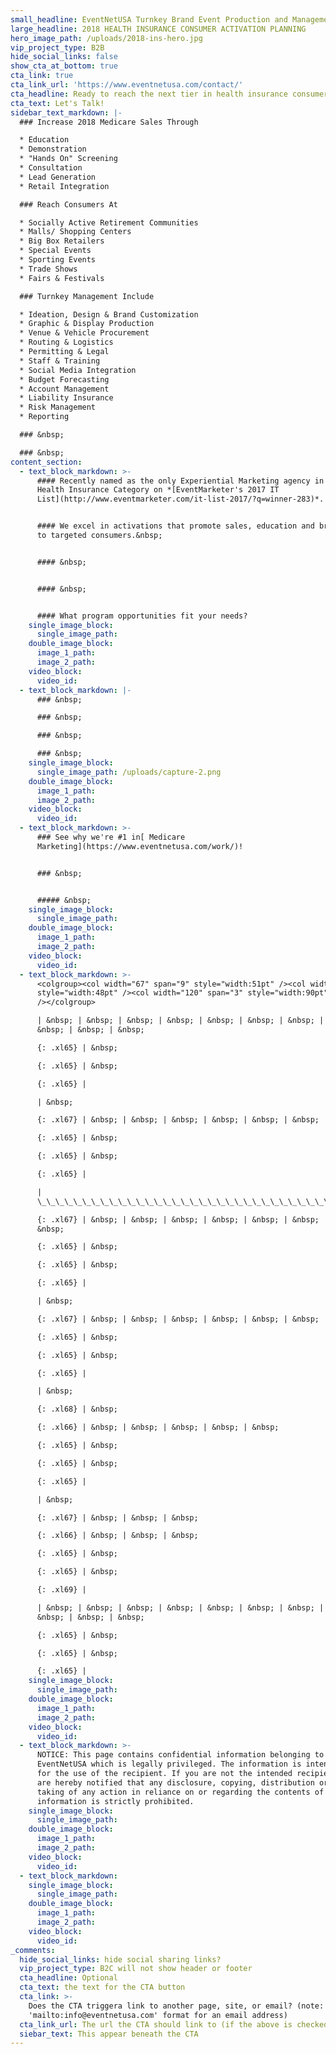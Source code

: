 ```yaml
---
small_headline: EventNetUSA Turnkey Brand Event Production and Management
large_headline: 2018 HEALTH INSURANCE CONSUMER ACTIVATION PLANNING
hero_image_path: /uploads/2018-ins-hero.jpg
vip_project_type: B2B
hide_social_links: false
show_cta_at_bottom: true
cta_link: true
cta_link_url: 'https://www.eventnetusa.com/contact/'
cta_headline: Ready to reach the next tier in health insurance consumer marketing?
cta_text: Let's Talk!
sidebar_text_markdown: |-
  ### Increase 2018 Medicare Sales Through

  * Education
  * Demonstration
  * "Hands On" Screening
  * Consultation
  * Lead Generation
  * Retail Integration

  ### Reach Consumers At

  * Socially Active Retirement Communities
  * Malls/ Shopping Centers
  * Big Box Retailers
  * Special Events
  * Sporting Events
  * Trade Shows
  * Fairs & Festivals

  ### Turnkey Management Include

  * Ideation, Design & Brand Customization
  * Graphic & Display Production
  * Venue & Vehicle Procurement
  * Routing & Logistics
  * Permitting & Legal
  * Staff & Training
  * Social Media Integration
  * Budget Forecasting
  * Account Management
  * Liability Insurance
  * Risk Management
  * Reporting

  ### &nbsp;

  ### &nbsp;
content_section:
  - text_block_markdown: >-
      #### Recently named as the only Experiential Marketing agency in the
      Health Insurance Category on *[EventMarketer's 2017 IT
      List](http://www.eventmarketer.com/it-list-2017/?q=winner-283)*.


      #### We excel in activations that promote sales, education and brand reach
      to targeted consumers.&nbsp;


      #### &nbsp;


      #### &nbsp;


      #### What program opportunities fit your needs?
    single_image_block:
      single_image_path:
    double_image_block:
      image_1_path:
      image_2_path:
    video_block:
      video_id:
  - text_block_markdown: |-
      ### &nbsp;

      ### &nbsp;

      ### &nbsp;

      ### &nbsp;
    single_image_block:
      single_image_path: /uploads/capture-2.png
    double_image_block:
      image_1_path:
      image_2_path:
    video_block:
      video_id:
  - text_block_markdown: >-
      ### See why we're #1 in[ Medicare
      Marketing](https://www.eventnetusa.com/work/)!


      ### &nbsp;


      ##### &nbsp;
    single_image_block:
      single_image_path:
    double_image_block:
      image_1_path:
      image_2_path:
    video_block:
      video_id:
  - text_block_markdown: >-
      <colgroup><col width="67" span="9" style="width:51pt" /><col width="64"
      style="width:48pt" /><col width="120" span="3" style="width:90pt"
      /></colgroup>

      | &nbsp; | &nbsp; | &nbsp; | &nbsp; | &nbsp; | &nbsp; | &nbsp; | &nbsp; |
      &nbsp; | &nbsp; | &nbsp;

      {: .xl65} | &nbsp;

      {: .xl65} | &nbsp;

      {: .xl65} |

      | &nbsp;

      {: .xl67} | &nbsp; | &nbsp; | &nbsp; | &nbsp; | &nbsp; | &nbsp; | &nbsp;

      {: .xl65} | &nbsp;

      {: .xl65} | &nbsp;

      {: .xl65} |

      |
      \_\_\_\_\_\_\_\_\_\_\_\_\_\_\_\_\_\_\_\_\_\_\_\_\_\_\_\_\_\_\_\_\_\_\_\_\_\_\_\_\_\_\_\_\_\_\_\_\_\_\_\_\_\_\_\_\_\_\_\_\_\_\_\_\_\_\_\_\_\_\_\_\_\_\_\_\_\_\_\_\_\_

      {: .xl67} | &nbsp; | &nbsp; | &nbsp; | &nbsp; | &nbsp; | &nbsp; | &nbsp; |
      &nbsp;

      {: .xl65} | &nbsp;

      {: .xl65} | &nbsp;

      {: .xl65} |

      | &nbsp;

      {: .xl67} | &nbsp; | &nbsp; | &nbsp; | &nbsp; | &nbsp; | &nbsp;

      {: .xl65} | &nbsp;

      {: .xl65} | &nbsp;

      {: .xl65} |

      | &nbsp;

      {: .xl68} | &nbsp;

      {: .xl66} | &nbsp; | &nbsp; | &nbsp; | &nbsp; | &nbsp;

      {: .xl65} | &nbsp;

      {: .xl65} | &nbsp;

      {: .xl65} |

      | &nbsp;

      {: .xl67} | &nbsp; | &nbsp; | &nbsp;

      {: .xl66} | &nbsp; | &nbsp; | &nbsp;

      {: .xl65} | &nbsp;

      {: .xl65} | &nbsp;

      {: .xl69} |

      | &nbsp; | &nbsp; | &nbsp; | &nbsp; | &nbsp; | &nbsp; | &nbsp; | &nbsp; |
      &nbsp; | &nbsp; | &nbsp;

      {: .xl65} | &nbsp;

      {: .xl65} | &nbsp;

      {: .xl65} |
    single_image_block:
      single_image_path:
    double_image_block:
      image_1_path:
      image_2_path:
    video_block:
      video_id:
  - text_block_markdown: >-
      NOTICE: This page contains confidential information belonging to
      EventNetUSA which is legally privileged. The information is intended only
      for the use of the recipient. If you are not the intended recipient, you
      are hereby notified that any disclosure, copying, distribution or the
      taking of any action in reliance on or regarding the contents of this
      information is strictly prohibited.
    single_image_block:
      single_image_path:
    double_image_block:
      image_1_path:
      image_2_path:
    video_block:
      video_id:
  - text_block_markdown:
    single_image_block:
      single_image_path:
    double_image_block:
      image_1_path:
      image_2_path:
    video_block:
      video_id:
_comments:
  hide_social_links: hide social sharing links?
  vip_project_type: B2C will not show header or footer
  cta_headline: Optional
  cta_text: the text for the CTA button
  cta_link: >-
    Does the CTA triggera link to another page, site, or email? (note: use
    'mailto:info@eventnetusa.com' format for an email address)
  cta_link_url: The url the CTA should link to (if the above is checked)
  siebar_text: This appear beneath the CTA
---
```

